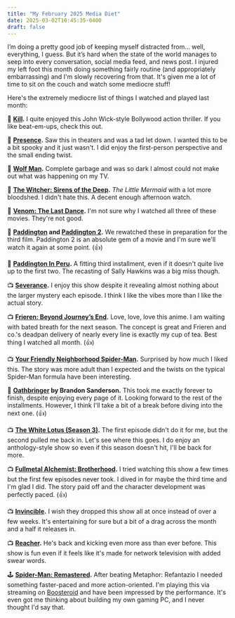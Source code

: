 ```yaml
---
title: "My February 2025 Media Diet"
date: 2025-03-02T10:45:35-0400
draft: false
---
```

I’m doing a pretty good job of keeping myself distracted from… well, everything, I guess. But it’s hard when the state of the world manages to seep into every conversation, social media feed, and news post. I injured my left foot this month doing something fairly routine (and appropriately embarrassing) and I'm slowly recovering from that. It's given me a lot of time to sit on the couch and watch some mediocre stuff! 

Here's the extremely mediocre list of things I watched and played last month:

🍿 **[Kill](https://en.wikipedia.org/wiki/Kill_%28film%29).** I quite enjoyed this John Wick-style Bollywood action thriller. If you like beat-em-ups, check this out.

🍿 **[Presence](https://en.wikipedia.org/wiki/Presence_%282024_film%29).** Saw this in theaters and was a tad let down. I wanted this to be a bit spooky and it just wasn't. I did enjoy the first-person perspective and the small ending twist.

🍿 **[Wolf Man](https://en.wikipedia.org/wiki/Wolf_Man_%282025_film%29).** Complete garbage and was so dark I almost could not make out what was happening on my TV.

🍿 **[The Witcher: Sirens of the Deep](https://en.wikipedia.org/wiki/The_Witcher:_Sirens_of_the_Deep).** _The Little Mermaid_ with a lot more bloodshed. I didn't hate this. A decent enough afternoon watch.

🍿 **[Venom: The Last Dance](https://en.wikipedia.org/wiki/Venom:_The_Last_Dance).** I'm not sure why I watched all three of these movies. They're not good.

🍿 **[Paddington](https://en.wikipedia.org/wiki/Paddington_%28film%29) and [Paddington 2](https://en.wikipedia.org/wiki/Paddington_2).** We rewatched these in preparation for the third film. Paddington 2 is an absolute gem of a movie and I'm sure we'll watch it again at some point. (👍)

🍿 **[Paddington In Peru](https://en.wikipedia.org/wiki/Paddington_in_Peru).** A fitting third installment, even if it doesn't quite live up to the first two. The recasting of Sally Hawkins was a big miss though.

📺 **[Severance](https://en.wikipedia.org/wiki/Severance_%28TV_series%29).** I enjoy this show despite it revealing almost nothing about the larger mystery each episode. I think I like the vibes more than I like the actual story.

📺 **[Frieren: Beyond Journey’s End](https://en.wikipedia.org/wiki/Frieren:_Beyond_Journey%27s_End).** Love, love, love this anime. I am waiting with bated breath for the next season. The concept is great and Frieren and co.'s deadpan delivery of nearly every line is exactly my cup of tea. Best thing I watched all month. (👍)

📺 **[Your Friendly Neighborhood Spider-Man](https://en.wikipedia.org/wiki/Your_Friendly_Neighborhood_Spider-Man).** Surprised by how much I liked this. The story was more adult than I expected and the twists on the typical Spider-Man formula have been interesting.

📖 **[Oathbringer](https://en.wikipedia.org/wiki/Oathbringer) by Brandon Sanderson.** This took me exactly forever to finish, despite enjoying every page of it. Looking forward to the rest of the installments. However, I think I'll take a bit of a break before diving into the next one. (👍)

📺 **[The White Lotus (Season 3)](https://en.wikipedia.org/wiki/The_White_Lotus).** The first episode didn't do it for me, but the second pulled me back in. Let's see where this goes. I do enjoy an anthology-style show so even if this season doesn't hit, I'll be back for more.

📺 **[Fullmetal Alchemist: Brotherhood](https://en.wikipedia.org/wiki/Fullmetal_Alchemist:_Brotherhood).** I tried watching this show a few times but the first few episodes never took. I dived in for maybe the third time and I'm glad I did. The story paid off and the character development was perfectly paced. (👍)

📺 **[Invincible](https://en.wikipedia.org/wiki/Invincible_%28TV_series%29).** I wish they dropped this show all at once instead of over a few weeks. It's entertaining for sure but a bit of a drag across the month and a half it releases in.

📺 **[Reacher](https://en.wikipedia.org/wiki/Reacher_%28TV_series%29).** He's back and kicking even more ass than ever before. This show is fun even if it feels like it's made for network television with added swear words.

🕹️ **[Spider-Man: Remastered](https://en.wikipedia.org/wiki/Spider-Man_(2018_video_game)).** After beating Metaphor: Refantazio I needed something faster-paced and more action-oriented. I'm playing this via streaming on [Boosteroid](https://boosteroid.com/) and have been impressed by the performance. It's even got me thinking about building my own gaming PC, and I never thought I'd say that.
